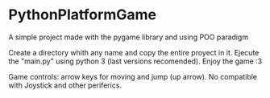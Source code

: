 # PythonPlatformGame
A simple project made with the pygame library and using POO paradigm

Create a directory whith any name and copy the entire proyect in it. Ejecute the "main.py" using python 3 (last versions recomended). Enjoy the game :3

Game controls: arrow keys for moving and jump (up arrow). No compatible with Joystick and other periferics.
